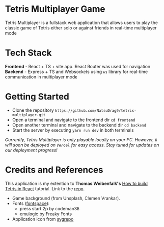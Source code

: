 # Tetris Multiplayer Game

Tetris Multiplayer is a fullstack web application that allows users to play the classic game of Tetris either solo or against friends in real-time multiplayer mode

# Tech Stack

**Frontend** - React + TS + vite app. React Router was used for navigation <br />
**Backend** - Express + TS and Websockets using `ws` library for real-time communication in multiplayer mode

# Getting Started

- Clone the repository `https://github.com/NatsuDrag9/tetris-multiplayer.git`
- Open a terminal and navigate to the frontend dir `cd frontend`
- Open another terminal and navigate to the backend dir `cd backend`
- Start the server by executing `yarn run dev` in both terminals

_Currently, Tetris Multiplayer is only playable locally on your PC. However, it will soon be deployed on `Vercel` for easy access. Stay tuned for updates on our deployment progress!_

# Credits and References

This application is my extention to **Thomas Weibenfalk's** [How to build Tetris in React](https://www.youtube.com/watch?v=ZGOaCxX8HIU) tutorial. Link to the [repo](https://github.com/weibenfalk/react-tetris-starter-files).

- Game background (from Unsplash, Clemen Vrankar).
- Fonts ([fontspace](https://www.fontspace.com/category/arcade)):
  - press start 2p by codeman38
  - emulogic by Freaky Fonts
- Application icon from [svgrepo](https://www.svgrepo.com/svg/283953/tetris)
